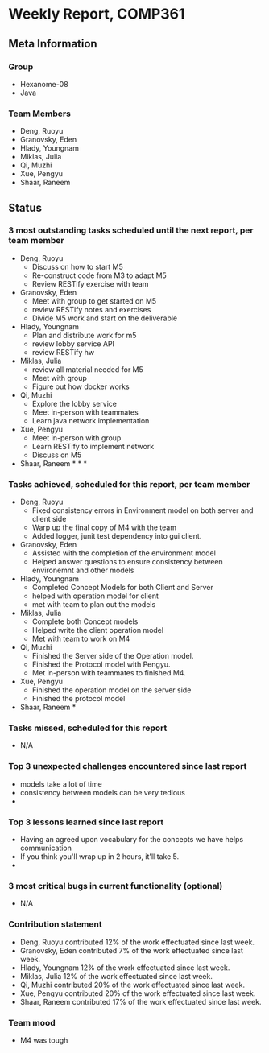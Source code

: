 # Weekly Report, COMP361

## Meta Information

### Group

 * Hexanome-08
 * Java

### Team Members

 * Deng, Ruoyu
 * Granovsky, Eden
 * Hlady, Youngnam
 * Miklas, Julia
 * Qi, Muzhi
 * Xue, Pengyu
 * Shaar, Raneem

## Status

### 3 most outstanding tasks scheduled until the next report, per team member

 * Deng, Ruoyu
    * Discuss on how to start M5
    * Re-construct code from M3 to adapt M5
    * Review RESTify exercise with team
 * Granovsky, Eden
    * Meet with group to get started on M5
    * review RESTify notes and exercises
    * Divide M5 work and start on the deliverable
 * Hlady, Youngnam
    * Plan and distribute work for m5
    * review lobby service API
    * review RESTify hw
 * Miklas, Julia
    * review all material needed for M5
    * Meet with group
    * Figure out how docker works
 * Qi, Muzhi
    * Explore the lobby service
    * Meet in-person with teammates
    * Learn java network implementation
 * Xue, Pengyu
    * Meet in-person with group
    * Learn RESTify to implement network
    * Discuss on M5
 * Shaar, Raneem
    * 
    * 
    *  

### Tasks achieved, scheduled for this report, per team member

 * Deng, Ruoyu
    * Fixed consistency errors in Environment model on both server and client side
    * Warp up the final copy of M4 with the team
    * Added logger, junit test dependency into gui client.
 * Granovsky, Eden
    * Assisted with the completion of the environment model
    * Helped answer questions to ensure consistency between environemnt and other models
 * Hlady, Youngnam
    * Completed Concept Models for both Client and Server
    * helped with operation model for client
    * met with team to plan out the models
 * Miklas, Julia
    * Complete both Concept models
    * Helped write the client operation model
    * Met with team to work on M4 
 * Qi, Muzhi
    * Finished the Server side of the Operation model.
    * Finished the Protocol model with Pengyu.
    * Met in-person with teammates to finished M4.
 * Xue, Pengyu
    * Finished the operation model on the server side
    * Finished the protocol model
 * Shaar, Raneem
    * 

### Tasks missed, scheduled for this report

 * N/A

### Top 3 unexpected challenges encountered since last report

  * models take a lot of time
  * consistency between models can be very tedious
  * 

### Top 3 lessons learned since last report

  * Having an agreed upon vocabulary for the concepts we have helps communication
  * If you think you'll wrap up in 2 hours, it'll take 5.
  * 

### 3 most critical bugs in current functionality (optional)

  * N/A

### Contribution statement

 * Deng, Ruoyu contributed 12% of the work effectuated since last week.
 * Granovsky, Eden contributed 7% of the work effectuated since last week.
 * Hlady, Youngnam 12% of the work effectuated since last week.
 * Miklas, Julia 12% of the work effectuated since last week.
 * Qi, Muzhi contributed 20% of the work effectuated since last week.
 * Xue, Pengyu contributed 20% of the work effectuated since last week.
 * Shaar, Raneem contributed 17% of the work effectuated since last week.

### Team mood

 * M4 was tough
